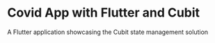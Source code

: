 # Covid App with Flutter and Cubit
 A Flutter application showcasing the Cubit state management solution
